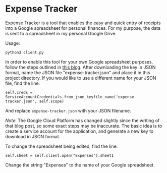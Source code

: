 # Expense Tracker

Expense Tracker is a tool that enables the easy and quick entry of receipts into a Google spreadsheet for personal finances. For my purpose, the data is sent to a spreadsheet in my personal Google Drive.

Usage:

`python3 client.py`

In order to enable this tool for your own Google spreadsheet purposes, follow the steps outlined in [this blog](https://www.analyticsvidhya.com/blog/2020/07/read-and-update-google-spreadsheets-with-python/). After downloading the key in JSON format, name the JSON file "expense-tracker.json" and place it in this project directory. If you would like to use a different name for your JSON file, find the line:

```
self.creds = ServiceAccountCredentials.from_json_keyfile_name('expense-tracker.json', self.scope)
```

And replace `expense-tracker.json` with your JSON filename.

*Note*: The Google Cloud Platform has changed slightly since the writing of that blog post, so some exact steps may be inaccurate. The basic idea is to create a service account for the application, and generate a new key to download in JSON format.

To change the spreadsheet being edited, find the line:

```
self.sheet = self.client.open("Expenses").sheet1
```

Change the string "Expenses" to the name of your Google spreadsheet.
